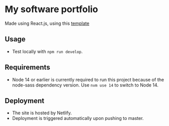 # My software portfolio

Made using React.js, using this [template](https://github.com/cobiwave/gatsby-simplefolio)

## Usage

- Test locally with `npm run develop`.

## Requirements

- Node 14 or earlier is currently required to run this project because of the node-sass dependency version. Use `nvm use 14` to switch to Node 14.

## Deployment

- The site is hosted by Netlify.
- Deployment is triggered automatically upon pushing to master.
